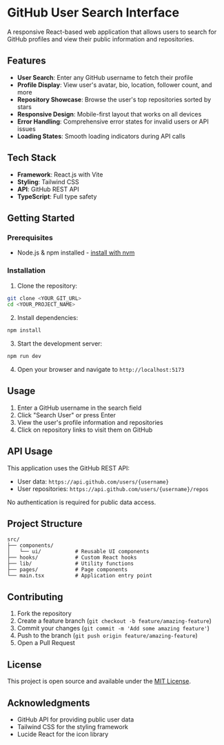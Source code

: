 
# GitHub User Search Interface

A responsive React-based web application that allows users to search for GitHub profiles and view their public information and repositories.

## Features

- **User Search**: Enter any GitHub username to fetch their profile
- **Profile Display**: View user's avatar, bio, location, follower count, and more
- **Repository Showcase**: Browse the user's top repositories sorted by stars
- **Responsive Design**: Mobile-first layout that works on all devices
- **Error Handling**: Comprehensive error states for invalid users or API issues
- **Loading States**: Smooth loading indicators during API calls

## Tech Stack

- **Framework**: React.js with Vite
- **Styling**: Tailwind CSS
- **API**: GitHub REST API
- **TypeScript**: Full type safety

## Getting Started

### Prerequisites

- Node.js & npm installed - [install with nvm](https://github.com/nvm-sh/nvm#installing-and-updating)

### Installation

1. Clone the repository:
```sh
git clone <YOUR_GIT_URL>
cd <YOUR_PROJECT_NAME>
```

2. Install dependencies:
```sh
npm install
```

3. Start the development server:
```sh
npm run dev
```

4. Open your browser and navigate to `http://localhost:5173`

## Usage

1. Enter a GitHub username in the search field
2. Click "Search User" or press Enter
3. View the user's profile information and repositories
4. Click on repository links to visit them on GitHub

## API Usage

This application uses the GitHub REST API:
- User data: `https://api.github.com/users/{username}`
- User repositories: `https://api.github.com/users/{username}/repos`

No authentication is required for public data access.

## Project Structure

```
src/
├── components/
│   └── ui/           # Reusable UI components
├── hooks/            # Custom React hooks
├── lib/              # Utility functions
├── pages/            # Page components
└── main.tsx          # Application entry point
```

## Contributing

1. Fork the repository
2. Create a feature branch (`git checkout -b feature/amazing-feature`)
3. Commit your changes (`git commit -m 'Add some amazing feature'`)
4. Push to the branch (`git push origin feature/amazing-feature`)
5. Open a Pull Request

## License

This project is open source and available under the [MIT License](LICENSE).

## Acknowledgments

- GitHub API for providing public user data
- Tailwind CSS for the styling framework
- Lucide React for the icon library
